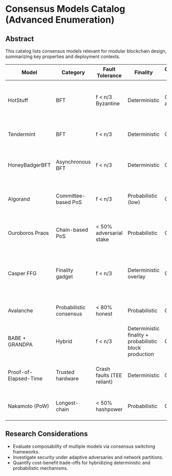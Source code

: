 # Consensus Models Catalog (Advanced Enumeration)

## Abstract
This catalog lists consensus models relevant for modular blockchain design, summarizing key properties and deployment contexts.

| Model | Category | Fault Tolerance | Finality | Communication Complexity | Deployment Notes |
|-------|----------|-----------------|----------|---------------------------|------------------|
| HotStuff | BFT | f < n/3 Byzantine | Deterministic | O(n) with aggregation | Basis for many modern PoS chains; simple pipelining. |
| Tendermint | BFT | f < n/3 | Deterministic | O(n^2) | Mature ecosystem, moderate throughput. |
| HoneyBadgerBFT | Asynchronous BFT | f < n/3 | Deterministic | O(n^2 log n) | Resilient to network delays; higher latency. |
| Algorand | Committee-based PoS | f < n/3 | Probabilistic (low) | O(n) | VRF-based committees, fast finality under synchrony. |
| Ouroboros Praos | Chain-based PoS | < 50% adversarial stake | Probabilistic | O(n) | Strong formal proofs; slot-based leader election. |
| Casper FFG | Finality gadget | f < n/3 | Deterministic overlay | O(n^2) | Adds finality to PoW chains; partial liveness reliance on PoW. |
| Avalanche | Probabilistic consensus | < 80% honest | Probabilistic | O(k) sampling | High throughput; metastability properties. |
| BABE + GRANDPA | Hybrid | f < n/3 | Deterministic finality + probabilistic block production | O(n) | Separation of production and finality phases. |
| Proof-of-Elapsed-Time | Trusted hardware | Crash faults (TEE reliant) | Deterministic | O(n) | Depends on TEEs; suitable for permissioned networks. |
| Nakamoto (PoW) | Longest-chain | < 50% hashpower | Probabilistic | O(n) | Battle-tested security; energy intensive. |

## Research Considerations
- Evaluate composability of multiple models via consensus switching frameworks.
- Investigate security under adaptive adversaries and network partitions.
- Quantify cost-benefit trade-offs for hybridizing deterministic and probabilistic mechanisms.
